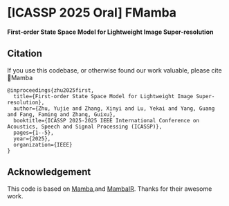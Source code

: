 
# [ICASSP 2025 Oral] FMamba
**First-order State Space Model for Lightweight Image Super-resolution**

## Citation

If you use this codebase, or otherwise found our work valuable, please cite 🐷Mamba

```
@inproceedings{zhu2025first,
  title={First-order State Space Model for Lightweight Image Super-resolution},
  author={Zhu, Yujie and Zhang, Xinyi and Lu, Yekai and Yang, Guang and Fang, Faming and Zhang, Guixu},
  booktitle={ICASSP 2025-2025 IEEE International Conference on Acoustics, Speech and Signal Processing (ICASSP)},
  pages={1--5},
  year={2025},
  organization={IEEE}
}
```


## Acknowledgement

This code is based on [Mamba](https://github.com/state-spaces/mamba),and [MambaIR](https://github.com/csguoh/MambaIR). Thanks for their awesome work.
